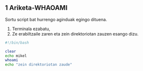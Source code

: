 ## 1 Ariketa-WHAOAMI

Sortu script bat hurrengo aginduak egingo dituena.

1. Terminala ezabatu,
2. Ze erabiltzaile zaren eta zein direktoriotan zauzen esango dizu.
   
```bash
#!/bin/bash

clear
echo mikel
whoami
echo "zein direktoriotan zaude"
```